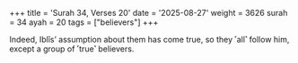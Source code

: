 +++
title = 'Surah 34, Verses 20'
date = '2025-08-27'
weight = 3626
surah = 34
ayah = 20
tags = ["believers"]
+++

Indeed, Iblîs’ assumption about them has come true, so they ˹all˺ follow him, except a group of ˹true˺ believers.